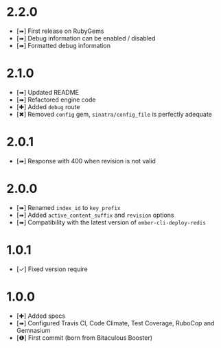 2.2.0
=====

* [➠] First release on RubyGems
* [➠] Debug information can be enabled / disabled
* [➠] Formatted debug information

2.1.0
=====

* [➠] Updated README
* [➠] Refactored engine code
* [✚] Added `debug` route
* [✖] Removed `config` gem, `sinatra/config_file` is perfectly adequate

2.0.1
=====

* [➠] Response with 400 when revision is not valid

2.0.0
=====

* [➠] Renamed `index_id` to  `key_prefix`
* [➠] Added `active_content_suffix` and `revision` options
* [➠] Compatibility with the latest version of `ember-cli-deploy-redis`

1.0.1
=====

* [✓] Fixed version require

1.0.0
=====

* [✚] Added specs
* [➠] Configured Travis CI, Code Climate, Test Coverage, RuboCop and Gemnasium
* [❶] First commit (born from Bitaculous Booster)
